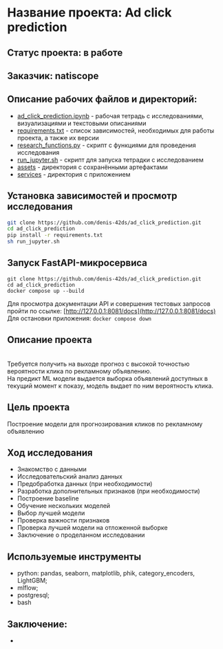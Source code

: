 # Название проекта: Ad click prediction

## Статус проекта: в работе

## Заказчик: natiscope

## Описание рабочих файлов и директорий:
- [ad_click_prediction.ipynb](https://github.com/denis-42ds/ad_click_prediction/blob/development/ad_click_prediction.ipynb) - рабочая тетрадь с исследованиями, визуализациями и текстовыми описаниями
- [requirements.txt](https://github.com/denis-42ds/ad_click_prediction/blob/development/requirements.txt) - список зависимостей, необходимых для работы проекта, а также их версии
- [research_functions.py](https://github.com/denis-42ds/ad_click_prediction/blob/development/research_functions.py) - скрипт с функциями для проведения исследования
- [run_jupyter.sh](https://github.com/denis-42ds/ad_click_prediction/blob/development/run_jupyter.sh) - скрипт для запуска тетрадки с исследованием
- [assets](https://github.com/denis-42ds/ad_click_prediction/tree/development/assets) - директория с сохранёнными артефактами
- [services](https://github.com/denis-42ds/ad_click_prediction/tree/development/services) - директория с приложением

## Установка зависимостей и просмотр исследования
```Bash
git clone https://github.com/denis-42ds/ad_click_prediction.git
cd ad_click_prediction
pip install -r requirements.txt
sh run_jupyter.sh
```

## Запуск FastAPI-микросервиса

```
git clone https://github.com/denis-42ds/ad_click_prediction.git
cd ad_click_prediction
docker compose up --build
```

Для просмотра документации API и совершения тестовых запросов пройти по ссылке: [http://127.0.0.1:8081/docs](http://127.0.0.1:8081/docs)
<br>Для остановки приложения: ```docker compose down```

## Описание проекта
<br>Требуется получить на выходе прогноз с высокой точностью вероятности клика по рекламному объявлению.
<br>На предикт ML модели выдается выборка объявлений доступных в текущий момент к показу, модель выдает по ним вероятность клика.

## Цель проекта
Построение модели для прогнозирования кликов по рекламному объявлению
	
## Ход исследования
- Знакомство с данными
- Исследовательский анализ данных
- Предобработка данных (при необходимости)
- Разработка дополнительных признаков (при необходимости)
- Построение baseline
- Обучение нескольких моделей
- Выбор лучшей модели
- Проверка важности признаков
- Проверка лучшей модели на отложенной выборке
- Заключение о проделанном исследовании

## Используемые инструменты
- python: pandas, seaborn, matplotlib, phik, category_encoders, LightGBM;
- mlflow;
- postgresql;
- bash

## Заключение:
- 
